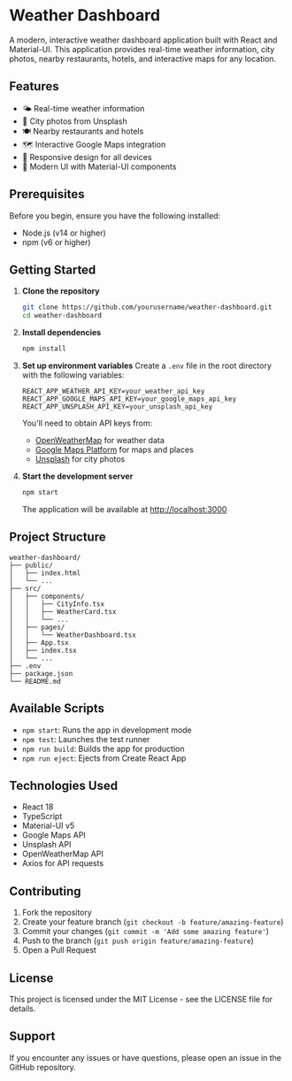 # Weather Dashboard

A modern, interactive weather dashboard application built with React and Material-UI. This application provides real-time weather information, city photos, nearby restaurants, hotels, and interactive maps for any location.

## Features

- 🌤️ Real-time weather information
- 📸 City photos from Unsplash
- 🍽️ Nearby restaurants and hotels
- 🗺️ Interactive Google Maps integration
- 📱 Responsive design for all devices
- 🎨 Modern UI with Material-UI components

## Prerequisites

Before you begin, ensure you have the following installed:
- Node.js (v14 or higher)
- npm (v6 or higher)

## Getting Started

1. **Clone the repository**
   ```bash
   git clone https://github.com/yourusername/weather-dashboard.git
   cd weather-dashboard
   ```

2. **Install dependencies**
   ```bash
   npm install
   ```

3. **Set up environment variables**
   Create a `.env` file in the root directory with the following variables:
   ```
   REACT_APP_WEATHER_API_KEY=your_weather_api_key
   REACT_APP_GOOGLE_MAPS_API_KEY=your_google_maps_api_key
   REACT_APP_UNSPLASH_API_KEY=your_unsplash_api_key
   ```

   You'll need to obtain API keys from:
   - [OpenWeatherMap](https://openweathermap.org/api) for weather data
   - [Google Maps Platform](https://developers.google.com/maps) for maps and places
   - [Unsplash](https://unsplash.com/developers) for city photos

4. **Start the development server**
   ```bash
   npm start
   ```

   The application will be available at [http://localhost:3000](http://localhost:3000)

## Project Structure

```
weather-dashboard/
├── public/
│   ├── index.html
│   └── ...
├── src/
│   ├── components/
│   │   ├── CityInfo.tsx
│   │   ├── WeatherCard.tsx
│   │   └── ...
│   ├── pages/
│   │   └── WeatherDashboard.tsx
│   ├── App.tsx
│   ├── index.tsx
│   └── ...
├── .env
├── package.json
└── README.md
```

## Available Scripts

- `npm start`: Runs the app in development mode
- `npm test`: Launches the test runner
- `npm run build`: Builds the app for production
- `npm run eject`: Ejects from Create React App

## Technologies Used

- React 18
- TypeScript
- Material-UI v5
- Google Maps API
- Unsplash API
- OpenWeatherMap API
- Axios for API requests

## Contributing

1. Fork the repository
2. Create your feature branch (`git checkout -b feature/amazing-feature`)
3. Commit your changes (`git commit -m 'Add some amazing feature'`)
4. Push to the branch (`git push origin feature/amazing-feature`)
5. Open a Pull Request

## License

This project is licensed under the MIT License - see the LICENSE file for details.

## Support

If you encounter any issues or have questions, please open an issue in the GitHub repository.
